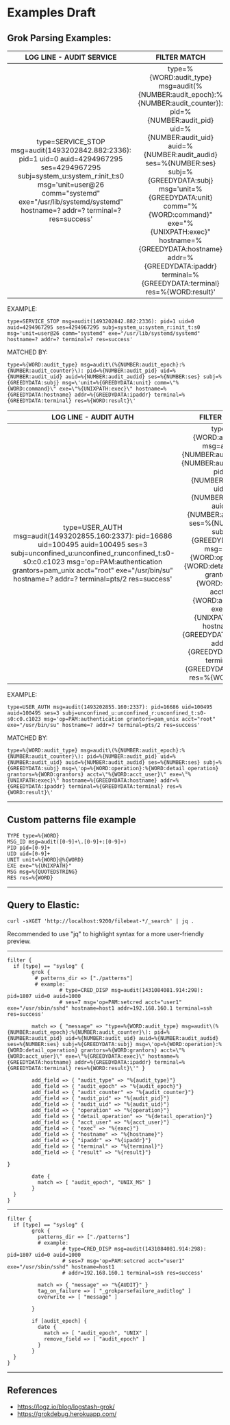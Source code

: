 # Examples Draft

## Grok Parsing Examples:

| LOG LINE - AUDIT SERVICE | FILTER MATCH  |
|:------------------------:|:-------------:|
| type=SERVICE_STOP msg=audit(1493202842.882:2336): pid=1 uid=0 auid=4294967295 ses=4294967295 subj=system_u:system_r:init_t:s0 msg='unit=user@26 comm="systemd" exe="/usr/lib/systemd/systemd" hostname=? addr=? terminal=? res=success' | type=%{WORD:audit_type} msg=audit\(%{NUMBER:audit_epoch}:%{NUMBER:audit_counter}\): pid=%{NUMBER:audit_pid} uid=%{NUMBER:audit_uid} auid=%{NUMBER:audit_audid} ses=%{NUMBER:ses} subj=%{GREEDYDATA:subj} msg=\'unit=%{GREEDYDATA:unit} comm=\"%{WORD:command}\" exe=\"%{UNIXPATH:exec}\" hostname=%{GREEDYDATA:hostname} addr=%{GREEDYDATA:ipaddr} terminal=%{GREEDYDATA:terminal} res=%{WORD:result}\' |

EXAMPLE:

	type=SERVICE_STOP msg=audit(1493202842.882:2336): pid=1 uid=0 auid=4294967295 ses=4294967295 subj=system_u:system_r:init_t:s0 msg='unit=user@26 comm="systemd" exe="/usr/lib/systemd/systemd" hostname=? addr=? terminal=? res=success'

MATCHED BY:

	type=%{WORD:audit_type} msg=audit\(%{NUMBER:audit_epoch}:%{NUMBER:audit_counter}\): pid=%{NUMBER:audit_pid} uid=%{NUMBER:audit_uid} auid=%{NUMBER:audit_audid} ses=%{NUMBER:ses} subj=%{GREEDYDATA:subj} msg=\'unit=%{GREEDYDATA:unit} comm=\"%{WORD:command}\" exe=\"%{UNIXPATH:exec}\" hostname=%{GREEDYDATA:hostname} addr=%{GREEDYDATA:ipaddr} terminal=%{GREEDYDATA:terminal} res=%{WORD:result}\'


| LOG LINE - AUDIT AUTH | FILTER MATCH  |
|:---------------------:|:-------------:|
| type=USER_AUTH msg=audit(1493202855.160:2337): pid=16686 uid=100495 auid=100495 ses=3 subj=unconfined_u:unconfined_r:unconfined_t:s0-s0:c0.c1023 msg='op=PAM:authentication grantors=pam_unix acct="root" exe="/usr/bin/su" hostname=? addr=? terminal=pts/2 res=success' | type=%{WORD:audit_type} msg=audit\(%{NUMBER:audit_epoch}:%{NUMBER:audit_counter}\): pid=%{NUMBER:audit_pid} uid=%{NUMBER:audit_uid} auid=%{NUMBER:audit_audid} ses=%{NUMBER:ses} subj=%{GREEDYDATA:subj} msg=\'op=%{WORD:operation}:%{WORD:detail_operation} grantors=%{WORD:grantors} acct=\"%{WORD:acct_user}\" exe=\"%{UNIXPATH:exec}\" hostname=%{GREEDYDATA:hostname} addr=%{GREEDYDATA:ipaddr} terminal=%{GREEDYDATA:terminal} res=%{WORD:result}\' |


EXAMPLE:

	type=USER_AUTH msg=audit(1493202855.160:2337): pid=16686 uid=100495 auid=100495 ses=3 subj=unconfined_u:unconfined_r:unconfined_t:s0-s0:c0.c1023 msg='op=PAM:authentication grantors=pam_unix acct="root" exe="/usr/bin/su" hostname=? addr=? terminal=pts/2 res=success'

MATCHED BY:

	type=%{WORD:audit_type} msg=audit\(%{NUMBER:audit_epoch}:%{NUMBER:audit_counter}\): pid=%{NUMBER:audit_pid} uid=%{NUMBER:audit_uid} auid=%{NUMBER:audit_audid} ses=%{NUMBER:ses} subj=%{GREEDYDATA:subj} msg=\'op=%{WORD:operation}:%{WORD:detail_operation} grantors=%{WORD:grantors} acct=\"%{WORD:acct_user}\" exe=\"%{UNIXPATH:exec}\" hostname=%{GREEDYDATA:hostname} addr=%{GREEDYDATA:ipaddr} terminal=%{GREEDYDATA:terminal} res=%{WORD:result}\'


[//]: ##################################################################
[//]: ##################################################################

---

## Custom patterns file example

```
TYPE type=%{WORD}
MSG_ID msg=audit([0-9]+\.[0-9]+:[0-9]+)
PID pid=[0-9]+
UID uid=[0-9]+
UNIT unit=%{WORD}@%{WORD}
EXE exe="%{UNIXPATH}"
MSG msg=%{QUOTEDSTRING}
RES res=%{WORD}
```

[//]: ##################################################################
[//]: ##################################################################

---

## Query to Elastic:

	curl -sXGET 'http://localhost:9200/filebeat-*/_search' | jq .

Recommended to use "jq" to highlight syntax for a more user-friendly preview.

[//]: ##################################################################
[//]: ##################################################################

---

```
filter {
  if [type] == "syslog" {
        grok {
         # patterns_dir => ["./patterns"]
         # example:
                 # type=CRED_DISP msg=audit(1431084081.914:298): pid=1807 uid=0 auid=1000
                 # ses=7 msg='op=PAM:setcred acct="user1" exe="/usr/sbin/sshd" hostname=host1 addr=192.168.160.1 terminal=ssh res=success'

        match => { "message" => "type=%{WORD:audit_type} msg=audit\(%{NUMBER:audit_epoch}:%{NUMBER:audit_counter}\): pid=%{NUMBER:audit_pid} uid=%{NUMBER:audit_uid} auid=%{NUMBER:audit_audid} ses=%{NUMBER:ses} subj=%{GREEDYDATA:subj} msg=\'op=%{WORD:operation}:%{WORD:detail_operation} grantors=%{WORD:grantors} acct=\"%{WORD:acct_user}\" exe=\"%{GREEDYDATA:exec}\" hostname=%{GREEDYDATA:hostname} addr=%{GREEDYDATA:ipaddr} terminal=%{GREEDYDATA:terminal} res=%{WORD:result}\'" }

        add_field => { "audit_type" => "%{audit_type}"}
        add_field => { "audit_epoch" => "%{audit_epoch}"}
        add_field => { "audit_counter" => "%{audit_counter}"}
        add_field => { "audit_pid" => "%{audit_pid}"}
        add_field => { "audit_uid" => "%{audit_uid}"}
        add_field => { "operation" => "%{operation}"}
        add_field => { "detail_operation" => "%{detail_operation}"}
        add_field => { "acct_user" => "%{acct_user}"}
        add_field => { "exec" => "%{exec}"}
        add_field => { "hostname" => "%{hostname}"}
        add_field => { "ipaddr" => "%{ipaddr}"}
        add_field => { "terminal" => "%{terminal}"}
        add_field => { "result" => "%{result}"}

}

        date {
          match => [ "audit_epoch", "UNIX_MS" ]
        }
  }
}
```

[//]: ##################################################################
[//]: ##################################################################

---

```
filter {
  if [type] == "syslog" {
        grok {
          patterns_dir => ["./patterns"]
          # example:
                  # type=CRED_DISP msg=audit(1431084081.914:298): pid=1807 uid=0 auid=1000
                  # ses=7 msg='op=PAM:setcred acct="user1" exe="/usr/sbin/sshd" hostname=host1
                  # addr=192.168.160.1 terminal=ssh res=success'

          match => { "message" => "%{AUDIT}" }
          tag_on_failure => [ "_grokparsefailure_auditlog" ]
          overwrite => [ "message" ]

        }

        if [audit_epoch] {
          date {
            match => [ "audit_epoch", "UNIX" ]
            remove_field => [ "audit_epoch" ]
          }
        }
  }
}
```

[//]: ##################################################################
[//]: ##################################################################

---

## References

* https://logz.io/blog/logstash-grok/
* https://grokdebug.herokuapp.com/
